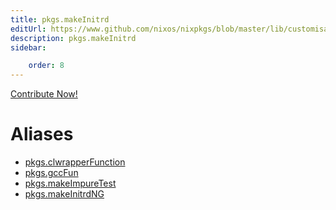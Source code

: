 ```yaml
---
title: pkgs.makeInitrd
editUrl: https://www.github.com/nixos/nixpkgs/blob/master/lib/customisation.nix#L125C35
description: pkgs.makeInitrd
sidebar:

    order: 8
---
```


<a href="https://www.github.com/nixos/nixpkgs/blob/master/lib/customisation.nix#L125C35">Contribute Now!</a>


# Aliases

- [pkgs.clwrapperFunction](reference/pkgs/pkgs-clwrapperFunction)
- [pkgs.gccFun](reference/pkgs/pkgs-gccFun)
- [pkgs.makeImpureTest](reference/pkgs/pkgs-makeImpureTest)
- [pkgs.makeInitrdNG](reference/pkgs/pkgs-makeInitrdNG)


